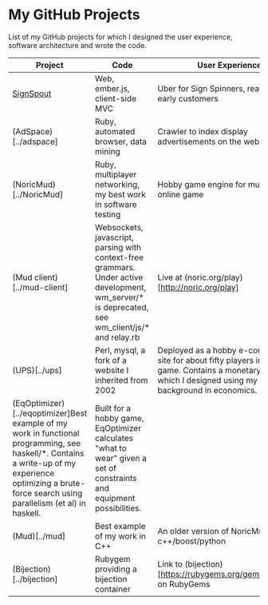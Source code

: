 
# My GitHub Projects

List of my GitHub projects for which I designed the user experience, software architecture and wrote the code.

Project | Code | User Experience
--- | --- | ---
[SignSpout](../SignSpout)|Web, ember.js, client-side MVC|Uber for Sign Spinners, ready for early customers
(AdSpace)[../adspace]|Ruby, automated browser, data mining|Crawler to index display advertisements on the web
(NoricMud)[../NoricMud]|Ruby, multiplayer networking, my best work in software testing|Hobby game engine for multiplayer online game
(Mud client)[../mud-client]|Websockets, javascript, parsing with context-free grammars. Under active development, wm_server/* is deprecated, see wm_client/js/* and relay.rb|Live at (noric.org/play)[http://noric.org/play]
(UPS)[../ups]|Perl, mysql, a fork of a website I inherited from 2002|Deployed as a hobby e-commerce site for about fifty players in an online game. Contains a monetary system which I designed using my background in economics.
(EqOptimizer)[../eqoptimizer]Best example of my work in functional programming, see haskell/*. Contains a write-up of my experience optimizing a brute-force search using parallelism (et al) in haskell.|Built for a hobby game, EqOptimizer calculates "what to wear" given a set of constraints and equipment possibilities.
(Mud)[../mud]|Best example of my work in C++|An older version of NoricMud using c++/boost/python|Contains a module system which was used to develop multiuser command-line apps for business applications.
(Bijection)[../bijection]|Rubygem providing a bijection container|Link to (bijection)[https://rubygems.org/gems/bijection] on RubyGems
